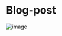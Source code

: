 # Blog-post

![image](https://github.com/user-attachments/assets/03f92f72-ed32-4a00-9e77-d65a0547c0f5)

